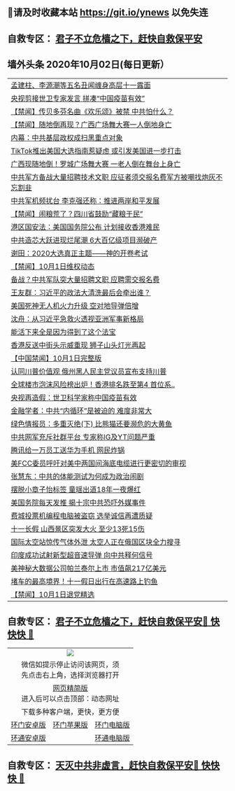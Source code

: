 ## 📩请及时收藏本站 https://git.io/ynews 以免失连</a>
## 自救专区： [君子不立危樯之下，赶快自救保平安 ](https://github.com/pwgy/td/blob/master/README.md)

## 墙外头条 2020年10月02日(每日更新）</a>

 <table>
<tr><td colspan="2" align="left"><a href="https://xdkiug.azureedge.net/?name=c1229732&key=krgexxuardvhjliu&from=gy2">孟建柱、李源潮等五名丑闻缠身高层十一露面</a></td></tr>
<tr><td colspan="2" align="left"><a href="https://xdkiug.azureedge.net/?name=c1229720&key=krgexxuardvhjliu&from=gy2">央视剪接世卫专家发言 拼凑“中国疫苗有效”</a></td></tr>
<tr><td colspan="2" align="left"><a href="https://xdkiug.azureedge.net/?name=c1229746&key=krgexxuardvhjliu&from=gy2">【禁闻】传贝多芬名曲《欢乐颂》被禁 中共怕什么？</a></td></tr>
<tr><td colspan="2" align="left"><a href="https://xdkiug.azureedge.net/?name=c1229745&key=krgexxuardvhjliu&from=gy2">【禁闻】随地倒再现？广西广场舞大赛一人倒地身亡</a></td></tr>
<tr><td colspan="2" align="left"><a href="https://xdkiug.azureedge.net/?name=c1229706&key=krgexxuardvhjliu&from=gy2">内幕：中共基层政权成扫黑重点对象</a></td></tr>
<tr><td colspan="2" align="left"><a href="https://xdkiug.azureedge.net/?name=c1229736&key=krgexxuardvhjliu&from=gy2">TikTok推出美国大选指南惹疑虑 或引发美国进一步打击</a></td></tr>
<tr><td colspan="2" align="left"><a href="https://xdkiug.azureedge.net/?name=c1229704&key=krgexxuardvhjliu&from=gy2">广西现随地倒！罗城广场舞大赛 一老人倒在舞台上身亡</a></td></tr>
<tr><td colspan="2" align="left"><a href="https://xdkiug.azureedge.net/?name=c1229671&key=krgexxuardvhjliu&from=gy2">中共军方备战大量招聘技术文职 应征者须交报名费军方被嘲找炮灰不忘割韭</a></td></tr>
<tr><td colspan="2" align="left"><a href="https://xdkiug.azureedge.net/?name=c1229742&key=krgexxuardvhjliu&from=gy2">中共军机频扰台 李克强还称：推进两岸和平发展</a></td></tr>
<tr><td colspan="2" align="left"><a href="https://xdkiug.azureedge.net/?name=c1229719&key=krgexxuardvhjliu&from=gy2">【禁闻】闹粮荒了？四川省鼓励“藏粮于民”</a></td></tr>
<tr><td colspan="2" align="left"><a href="https://xdkiug.azureedge.net/?name=c1229714&key=krgexxuardvhjliu&from=gy2">港区国安法：美国国务院公布 计划接收香港难民</a></td></tr>
<tr><td colspan="2" align="left"><a href="https://xdkiug.azureedge.net/?name=c1229741&key=krgexxuardvhjliu&from=gy2">中共造芯大跃进现烂尾潮 6大百亿级项目濒破产</a></td></tr>
<tr><td colspan="2" align="left"><a href="https://xdkiug.azureedge.net/?name=c1229734&key=krgexxuardvhjliu&from=gy2">谢田：2020大选真正主题——神的开卷考试</a></td></tr>
<tr><td colspan="2" align="left"><a href="https://xdkiug.azureedge.net/?name=c1229743&key=krgexxuardvhjliu&from=gy2">【禁闻】10月1日维权动态</a></td></tr>
<tr><td colspan="2" align="left"><a href="https://xdkiug.azureedge.net/?name=c1229751&key=krgexxuardvhjliu&from=gy2">备战？中共军队突大量招聘文职 应聘需交报名费</a></td></tr>
<tr><td colspan="2" align="left"><a href="https://xdkiug.azureedge.net/?name=c1229758&key=krgexxuardvhjliu&from=gy2">王友群：习近平的政法大清洗最后会牵出谁？</a></td></tr>
<tr><td colspan="2" align="left"><a href="https://xdkiug.azureedge.net/?name=c1229722&key=krgexxuardvhjliu&from=gy2">美国死神无人机火力升级 空对地导弹倍增</a></td></tr>
<tr><td colspan="2" align="left"><a href="https://xdkiug.azureedge.net/?name=c1229759&key=krgexxuardvhjliu&from=gy2">沈舟：从习近平急救火透视亚洲军事新格局</a></td></tr>
<tr><td colspan="2" align="left"><a href="https://xdkiug.azureedge.net/?name=c1229718&key=krgexxuardvhjliu&from=gy2">能活下来全是因为得到了这个法宝</a></td></tr>
<tr><td colspan="2" align="left"><a href="https://xdkiug.azureedge.net/?name=c1229691&key=krgexxuardvhjliu&from=gy2">香港反送中街头示威重现 狮子山头灯光再起</a></td></tr>
<tr><td colspan="2" align="left"><a href="https://xdkiug.azureedge.net/?name=c1229752&key=krgexxuardvhjliu&from=gy2">【中国禁闻】10月1日完整版</a></td></tr>
<tr><td colspan="2" align="left"><a href="https://xdkiug.azureedge.net/?name=c1229709&key=krgexxuardvhjliu&from=gy2">认同川普价值观 俄州黑人民主党议员宣布支持川普</a></td></tr>
<tr><td colspan="2" align="left"><a href="https://xdkiug.azureedge.net/?name=c1229695&key=krgexxuardvhjliu&from=gy2">全球楼市泡沫风险榜出炉！香港排名跌至第4 首位系..</a></td></tr>
<tr><td colspan="2" align="left"><a href="https://xdkiug.azureedge.net/?name=c1229763&key=krgexxuardvhjliu&from=gy2">央视再造假：世卫科学家称中国疫苗有效</a></td></tr>
<tr><td colspan="2" align="left"><a href="https://xdkiug.azureedge.net/?name=c1229711&key=krgexxuardvhjliu&from=gy2">金融学者：中共“内循环”是被迫的 难度非常大</a></td></tr>
<tr><td colspan="2" align="left"><a href="https://xdkiug.azureedge.net/?name=c1229668&key=krgexxuardvhjliu&from=gy2">绿色情报员：多重灭绝(下) 比熊猫还要濒危的大黄鱼</a></td></tr>
<tr><td colspan="2" align="left"><a href="https://xdkiug.azureedge.net/?name=c1229765&key=krgexxuardvhjliu&from=gy2">中共网军充斥社群平台 专家称IG及YT问题严重</a></td></tr>
<tr><td colspan="2" align="left"><a href="https://xdkiug.azureedge.net/?name=c1229764&key=krgexxuardvhjliu&from=gy2">腾讯给一万员工送华为手机 网民炸锅</a></td></tr>
<tr><td colspan="2" align="left"><a href="https://xdkiug.azureedge.net/?name=c1229735&key=krgexxuardvhjliu&from=gy2">美FCC委员呼吁对美中两国间海底电缆进行更密切的审视</a></td></tr>
<tr><td colspan="2" align="left"><a href="https://xdkiug.azureedge.net/?name=c1229690&key=krgexxuardvhjliu&from=gy2">张慧东：中共的体能测试为何成为政治闹剧</a></td></tr>
<tr><td colspan="2" align="left"><a href="https://xdkiug.azureedge.net/?name=c1229750&key=krgexxuardvhjliu&from=gy2">摆脱小章子怡标签 童瑶出道18年一夜爆红</a></td></tr>
<tr><td colspan="2" align="left"><a href="https://xdkiug.azureedge.net/?name=c1229677&key=krgexxuardvhjliu&from=gy2">美国务院每天发推 揭十宗中共恐吓外媒事件</a></td></tr>
<tr><td colspan="2" align="left"><a href="https://xdkiug.azureedge.net/?name=c1229712&key=krgexxuardvhjliu&from=gy2">费城投票机编程电脑被盗窃 选举诚信再遭质疑</a></td></tr>
<tr><td colspan="2" align="left"><a href="https://xdkiug.azureedge.net/?name=c1229761&key=krgexxuardvhjliu&from=gy2">十一长假 山西景区突发大火 至少13死15伤</a></td></tr>
<tr><td colspan="2" align="left"><a href="https://xdkiug.azureedge.net/?name=c1229682&key=krgexxuardvhjliu&from=gy2">国际太空站惊传气体外泄 太空人正在俄国区块全力搜寻</a></td></tr>
<tr><td colspan="2" align="left"><a href="https://xdkiug.azureedge.net/?name=c1229698&key=krgexxuardvhjliu&from=gy2">印度成功试射新型超音速导弹 向中共释何信号</a></td></tr>
<tr><td colspan="2" align="left"><a href="https://xdkiug.azureedge.net/?name=c1229728&key=krgexxuardvhjliu&from=gy2">美神秘大数据公司帕兰泰尔上市 市值飙217亿美元</a></td></tr>
<tr><td colspan="2" align="left"><a href="https://xdkiug.azureedge.net/?name=c1229703&key=krgexxuardvhjliu&from=gy2">堵车的最高境界！十一假日出行在高速路上钓鱼</a></td></tr>
<tr><td colspan="2" align="left"><a href="https://xdkiug.azureedge.net/?name=c1229744&key=krgexxuardvhjliu&from=gy2">【禁闻】10月1日退党精选</a></td></tr>


</table>

 ## 自救专区： [君子不立危樯之下，赶快自救保平安🍎 快快快 📩](https://github.com/pwgy/td/blob/master/README.md)
 
<table>
  <tr>
    <td colspan="3" align="center"><img src="https://cdn.jsdelivr.net/gh/opipe/up/oGate65.jpg"/></td>
  </tr>
  <tr>
    <td colspan="3" align="center">微信如提示停止访问该网页，须<br/>先点击右上角，选择浏览器打开</td>
  <tr>
  <tr>
    <td colspan="3" align="center"><a href="https://gitcdn.xyz/cdn/otiny/up/master/show005.htm">网页精简版</a><br/>进入后可以点击顶部：动态网址</td>
  </tr>
  <tr>
    <td colspan="3" align="center">下载多种客户端，更快，更方便</td>
  <tr>
  <tr>
    <td align="center"><a href="https://cdn.jsdelivr.net/gh/opipe/up/oGatea.apk">环门安卓版</a></td>
    <td align="center"><a href="https://x.co/odisk">环门苹果版</a></td>
    <td align="center"><a href="https://cdn.jsdelivr.net/gh/opipe/up/oGate.zip">环门电脑版</a></td>
  </tr>
  <tr>
    <td align="center"><a href="https://cdn.jsdelivr.net/gh/opipe/up/oPipe.apk">环通安卓版</a></td>
    <td align="center"></td>
    <td align="center"><a href="https://raw.githubusercontent.com/opipe/up/master/oPipe.zip">环通电脑版</a></td>
  </tr>
  
</table>


 ## 自救专区： [天灭中共非虚言，赶快自救保平安🍎 快快快 📩](https://github.com/pwgy/td/blob/master/README.md)
